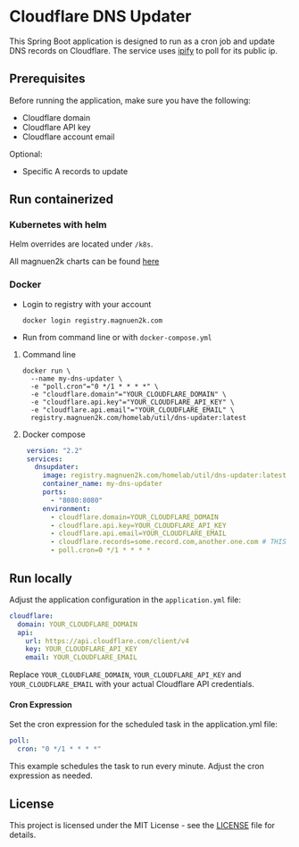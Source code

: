 # Cloudflare DNS Updater

This Spring Boot application is designed to run as a cron job and update DNS records on Cloudflare.
The service uses [ipify](https://www.ipify.org/) to poll for its public ip.

## Prerequisites

Before running the application, make sure you have the following:

- Cloudflare domain
- Cloudflare API key
- Cloudflare account email

Optional:

- Specific A records to update

## Run containerized

### Kubernetes with helm

Helm overrides are located under `/k8s`.

All magnuen2k charts can be found [here](https://gitlab.magnuen2k.com/homelab/charts)

### Docker

- Login to registry with your account
    ```shell
    docker login registry.magnuen2k.com
    ```

- Run from command line or with `docker-compose.yml`

1. Command line
    ```shell
    docker run \
      --name my-dns-updater \
      -e "poll.cron"="0 */1 * * * *" \
      -e "cloudflare.domain"="YOUR_CLOUDFLARE_DOMAIN" \
      -e "cloudflare.api.key"="YOUR_CLOUDFLARE_API_KEY" \
      -e "cloudflare.api.email"="YOUR_CLOUDFLARE_EMAIL" \
      registry.magnuen2k.com/homelab/util/dns-updater:latest
    ```
2. Docker compose
     ```yaml
      version: "2.2"
      services:
        dnsupdater:
          image: registry.magnuen2k.com/homelab/util/dns-updater:latest
          container_name: my-dns-updater
          ports:
            - "8080:8080"
          environment:
            - cloudflare.domain=YOUR_CLOUDFLARE_DOMAIN
            - cloudflare.api.key=YOUR_CLOUDFLARE_API_KEY
            - cloudflare.api.email=YOUR_CLOUDFLARE_EMAIL
            - cloudflare.records=some.record.com,another.one.com # THIS IS OPTIONAL
            - poll.cron=0 */1 * * * *
      ```

## Run locally

Adjust the application configuration in the `application.yml` file:

```yaml
cloudflare:
  domain: YOUR_CLOUDFLARE_DOMAIN
  api:
    url: https://api.cloudflare.com/client/v4
    key: YOUR_CLOUDFLARE_API_KEY
    email: YOUR_CLOUDFLARE_EMAIL
```

Replace `YOUR_CLOUDFLARE_DOMAIN`, `YOUR_CLOUDFLARE_API_KEY` and `YOUR_CLOUDFLARE_EMAIL` with your actual Cloudflare API
credentials.

#### Cron Expression

Set the cron expression for the scheduled task in the application.yml file:

```yaml
poll:
  cron: "0 */1 * * * *"
```

This example schedules the task to run every minute. Adjust the cron expression as needed.

## License

This project is licensed under the MIT License - see the [LICENSE](https://opensource.org/license/mit/) file for
details.
